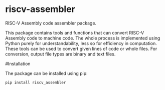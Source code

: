 # riscv-assembler
RISC-V Assembly code assembler package.

This package contains tools and functions that can convert RISC-V Assembly code to machine code. The whole process is implemented using Python purely for understandability, less so for efficiency in computation. These tools can be used to convert given lines of code or whole files. For conversion, output file types are binary and text files.

#Installation

The package can be installed using pip:

`pip install riscv_assembler`

